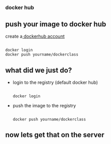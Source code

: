 <h2 style="position: relative; bottom: 430px;">Lab 8</h2>

<section>
<h3>docker hub</h3>
</section>

<section>
<h2>push your image to docker hub</h2>
<p>create a<a href ="https://hub.docker.com/account/signup/docker"> dockerhub account</a></p>
<pre><code data-trim contenteditable>
docker login
docker push yourname/dockerclass
</code></pre>
</section>

<section>
<h2>what did we just do?</h2>
<ul>
<li class="fragment">
login to the registry (default docker hub)
<pre class="fragment"><code data-trim contenteditable>
docker login
</code></pre>
</li>
<li class="fragment">
push the image to the registry
<pre class="fragment"><code data-trim contenteditable>
docker push yourname/dockerclass
</code></pre>
</li>
</ul>
</section>

<section>
<h2>now lets get that on the server</h2>
</section>
